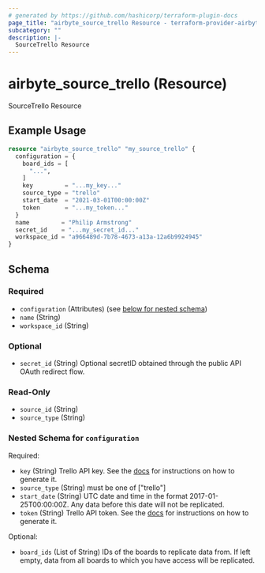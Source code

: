 ```yaml
---
# generated by https://github.com/hashicorp/terraform-plugin-docs
page_title: "airbyte_source_trello Resource - terraform-provider-airbyte"
subcategory: ""
description: |-
  SourceTrello Resource
---
```


# airbyte_source_trello (Resource)

SourceTrello Resource

## Example Usage

```terraform
resource "airbyte_source_trello" "my_source_trello" {
  configuration = {
    board_ids = [
      "...",
    ]
    key         = "...my_key..."
    source_type = "trello"
    start_date  = "2021-03-01T00:00:00Z"
    token       = "...my_token..."
  }
  name         = "Philip Armstrong"
  secret_id    = "...my_secret_id..."
  workspace_id = "a966489d-7b78-4673-a13a-12a6b9924945"
}
```

<!-- schema generated by tfplugindocs -->
## Schema

### Required

- `configuration` (Attributes) (see [below for nested schema](#nestedatt--configuration))
- `name` (String)
- `workspace_id` (String)

### Optional

- `secret_id` (String) Optional secretID obtained through the public API OAuth redirect flow.

### Read-Only

- `source_id` (String)
- `source_type` (String)

<a id="nestedatt--configuration"></a>
### Nested Schema for `configuration`

Required:

- `key` (String) Trello API key. See the <a href="https://developer.atlassian.com/cloud/trello/guides/rest-api/authorization/#using-basic-oauth">docs</a> for instructions on how to generate it.
- `source_type` (String) must be one of ["trello"]
- `start_date` (String) UTC date and time in the format 2017-01-25T00:00:00Z. Any data before this date will not be replicated.
- `token` (String) Trello API token. See the <a href="https://developer.atlassian.com/cloud/trello/guides/rest-api/authorization/#using-basic-oauth">docs</a> for instructions on how to generate it.

Optional:

- `board_ids` (List of String) IDs of the boards to replicate data from. If left empty, data from all boards to which you have access will be replicated.


